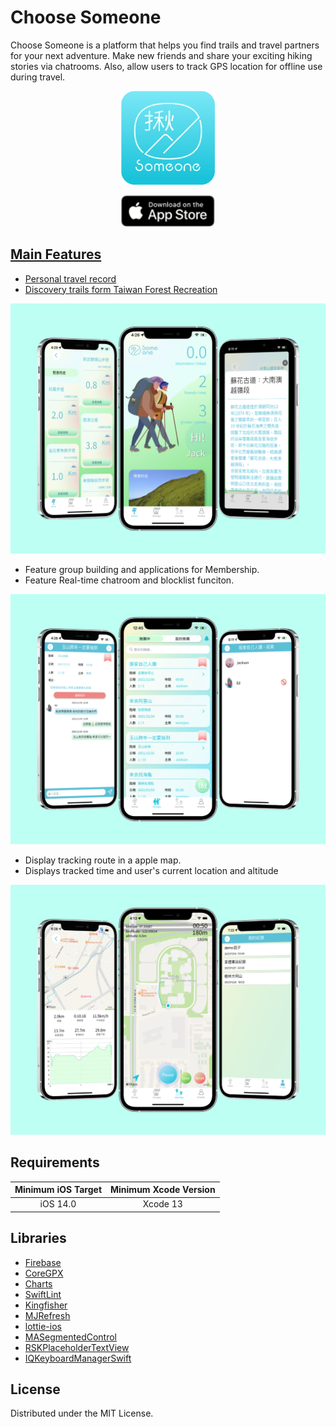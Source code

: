 # Choose Someone


Choose Someone is a platform that helps you find trails and travel partners for your next adventure. Make new friends and share your exciting hiking stories via chatrooms. Also, allow users to track GPS location for offline use during travel.

<p align="center">
  <img height="150" src="https://github.com/edward8685/choose-someone/blob/main/Screenshots/Choose_someone_icon.png">
</p>

<p align="center">
  <a href="https://apps.apple.com/tw/app/choosesomeone/id1591802356">
  <img height="50" src="https://github.com/edward8685/choose-someone/blob/main/Screenshots/Appstore_Badge.png">
</p>


## Main Features


* Personal travel record
* Discovery trails form [Taiwan Forest Recreation](https://recreation.forest.gov.tw)



 <img src="https://github.com/edward8685/choose-someone/blob/main/Screenshots/Home.png" height="400">

* Feature group building and applications for Membership.
* Feature Real-time chatroom and blocklist funciton.

 <img src="https://github.com/edward8685/choose-someone/blob/main/Screenshots/Group.png" height="400">

* Display tracking route in a apple map.
* Displays tracked time and user's current location and altitude

 <img src="https://github.com/edward8685/choose-someone/blob/main/Screenshots/Track.png" height="400">

## Requirements

| Minimum iOS Target | Minimum Xcode Version |
|:--------:|:--------:|
| iOS 14.0 | Xcode 13 |



## Libraries


* [Firebase](https://firebase.google.com)
* [CoreGPX](https://github.com/vincentneo/CoreGPX)
* [Charts](https://github.com/danielgindi/Charts)
* [SwiftLint](https://github.com/realm/SwiftLint)
* [Kingfisher](https://github.com/onevcat/Kingfisher)
* [MJRefresh](https://github.com/CoderMJLee/MJRefresh)
* [lottie-ios](https://github.com/airbnb/lottie-ios)
* [MASegmentedControl](https://github.com/alokc83/MASegmentedControl)
* [RSKPlaceholderTextView](https://github.com/ruslanskorb/RSKPlaceholderTextView)
* [IQKeyboardManagerSwift](https://github.com/hackiftekhar/IQKeyboardManager)



## License

Distributed under the MIT License.


